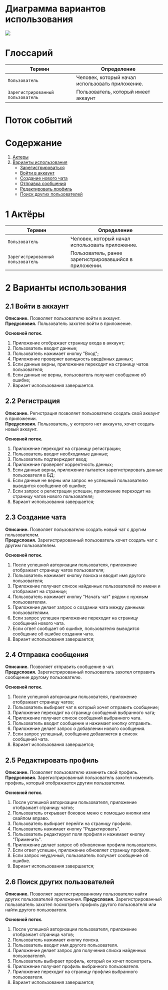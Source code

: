 # Диаграмма вариантов использования

![](./usecase/use_case.png)

# Глоссарий

| Термин                            | Определение                                     |
|-----------------------------------|-------------------------------------------------|
| `Пользователь`                    | Человек, который начал использовать приложение. |
| `Зарегистрированный пользователь` | Пользователь, который имеет аккаунт             |

# Поток событий

# Содержание

1. [Актеры](#actors)
2. [Варианты использования](#use_case)
    - [Зарегистрироваться](#register)
    - [Войти в аккаунт](#login)
    - [Создание нового чата](#new_chat)
    - [Отправка сообщения](#send_msg)
    - [Редактировать профиль](#change_profile)
    - [Поиск других пользователей](#find_users)

<a name="actors"/>

# 1 Актёры

| Термин                            | Определение                                            |
|-----------------------------------|--------------------------------------------------------|
| `Пользователь`                    | Человек, который начал использовать приложение.        |
| `Зарегистрированный пользователь` | Пользователь, ранее зарегистрировавшийся в приложении. |

<a name="use_case"/>

# 2 Варианты использования

<a name="login"/>

## 2.1 Войти в аккаунт

**Описание.** Позволяет пользователю войти в аккаунт.  
**Предусловия.** Пользователь захотел войти в приложение.

**Основной поток.**
1. Приложение отображает страницу входа в аккаунт;
2. Пользователь вводит данные;
3. Пользователь нажимает кнопку "Вход";
4. Приложение проверяет валидность введённых данных;
5. Если данные верны, приложение переходит на страницу чатов пользователя;
6. Если данные не верны, пользователь получает сообщение об ошибке;
7. Вариант использования завершается.

<a name="register"/>

## 2.2 Регистрация

**Описание.** Регистрация позволяет пользователю создать свой аккаунт в приложении.  
**Предусловия.** Пользователь, у которого нет аккаунта, хочет создать новый аккаунт.

**Основной поток.**
1. Приложение переходит на страницу регистрации;
2. Пользователь вводит необходимые данные;
3. Пользователь подтверждает ввод;
4. Приложение проверяет корректность данных;
5. Если данные верны, приложение пытается зарегистрировать данные пользователя в БД;
6. Если данные не верны или запрос не успешный пользователю выводится сообщение об ошибке;
7. Если запрос о регистрации успешен, приложение переходит на страницу чатов нового пользователя;
8. Вариант использования завершается;

<a name="new_chat"/>

## 2.3 Создание чата

**Описание.** Позволяет пользователю создать новый чат с другим пользователем.  
**Предусловия.** Зарегистрированный пользователь хочет создать чат с другим пользователем.

**Основной поток.**
1. После успешной авторизации пользователя, приложение отображает страницу чатов пользователя;
2. Пользователь нажимает кнопку поиска и вводит имя другого пользователя;
3. Приложение получает список найденных пользователей по имени и отображает на странице;
4. Пользователь нажимает кнопку "Начать чат" рядом с нужным пользователем.
5. Приложение делает запрос о создании чата между данными пользователями.
6. Если запрос успешен приложение переходит на страницу сообщений нового чата.
7. Если ответ сообщает об ошибке, пользователю выводится сообщение об ошибке создания чата.
8. Вариант использования завершается;

<a name="send_msg"/>

## 2.4 Отправка сообщения

**Описание.** Позволяет отправить сообщение в чат.  
**Предусловия.** Зарегистрированный пользователь захотел отправить сообщение другому пользователю.

**Основной поток.**
1. После успешной авторизации пользователя, приложение отображает страницу чатов;
2. Пользователь выбирает чат в который хочет отправить сообщение;
3. Приложение переходит на страницу сообщений выбранного чата;
4. Приложение получает список сообщений выбранного чата.
5. Пользователь вводит сообщение и нажимает кнопку отправить.
6. Приложение делает запрос о добавлении нового сообщения.
7. Если запрос успешный, сообщение добавляется в список сообщений чата.
8. Вариант использования завершается;

<a name="change_profile"/>

## 2.5 Редактировать профиль

**Описание.** Позволяет пользователю изменить свой профиль.  
**Предусловия.** Зарегистрированный пользователь захотел изменить профиль, который отображается другим пользвателям.

**Основной поток.**
1. После успешной авторизации пользователя, приложение отображает страницу чатов; 
2. Пользователь открывает боковое меню с помощью кнопки или свайпом вправо.
3. Пользователь выбирает перейти на страницу профиля.
4. Пользователь нажимает кнопку "Редактировать".
5. Пользователь редактирует поля профиля и нажимает кнопку "Применить".
6. Приложение делает запрос об обновлении профиля пользователя.
7. Если ответ успешен, приложение обновляет страницу профиля.
8. Если запрос неудачный, пользователь получает сообщение об ошибке.
9. Вариант использования завершается;

<a name="find_users"/>

## 2.6 Поиск других пользователей

**Описание.** Позволяет зарегистрированному пользователю найти других пользователей приложения. 
**Предусловия.** Зарегистрированный пользователь захотел посмотреть профиль другого пользователя или найти другого пользователя.

**Основной поток.**
1. После успешной авторизации пользователя, приложение отображает страница чатов;
2. Пользователь нажимает кнопку поиска.
3. Пользователь вводит имя другого пользователя.
4. Приложение делает запрос для получения списка найденных пользователей.
5. Пользователь выбирает профиль, который он хочет посмотреть.
6. Приложение получает профиль выбранного пользователя.
7. Приложение переходит на страницу профлия выбранного пользователя.
8. Вариант использования завершается;
